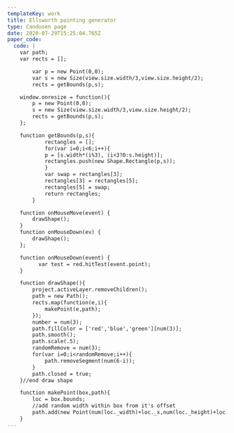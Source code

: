 ```yaml
---
templateKey: work
title: Ellsworth painting generator
type: Candusen page
date: 2020-07-29T15:25:04.765Z
paper_code:
  code: |
    var path;
    var rects = [];

    	var p = new Point(0,0);
    	var s = new Size(view.size.width/3,view.size.height/2);
    	rects = getBounds(p,s);

    window.onresize = function(){
    	p = new Point(0,0);
    	s = new Size(view.size.width/3,view.size.height/2);
    	rects = getBounds(p,s);
    };

    function getBounds(p,s){
    		rectangles = [];
    		for(var i=0;i<6;i++){
    		p = [s.width*(i%3), (i<3?0:s.height)];
    		rectangles.push(new Shape.Rectangle(p,s));
    		}
    		var swap = rectangles[3];
    		rectangles[3] = rectangles[5];
    		rectangles[5] = swap;
    		return rectangles;
    	}

    function onMouseMove(event) {
    	drawShape();
    }
    function onMouseDown(ev) {
    	drawShape();
    };

    function onMouseDown(event) {
          var test = red.hitTest(event.point);
    }

    function drawShape(){
    	project.activeLayer.removeChildren();
    	path = new Path();
    	rects.map(function(e,i){
    		makePoint(e,path);
    	});
    	number = num(3);
    	path.fillColor = ['red','blue','green'][num(3)];
    	path.smooth();
    	path.scale(.5);
    	randomRemove = num(3);
    	for(var i=0;i<randomRemove;i++){
    		path.removeSegment(num(6-i));
    	}
    	path.closed = true;
    }//end draw shape

    function makePoint(box,path){
    	loc = box.bounds;
    	//add random width within box from it's offset
    	path.add(new Point(num(loc._width)+loc._x,num(loc._height)+loc._y));
    }
---
```

